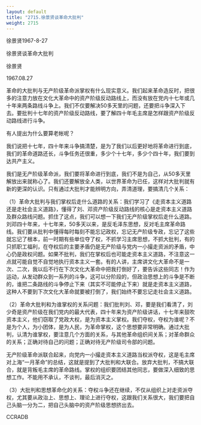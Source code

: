 ```yaml
---
layout: default
title: "2715.徐景贤谈革命大批判"
weight: 2715
---
```


徐景贤1967-8-27

徐景贤谈革命大批判

徐景贤

1967.08.27

革命的大批判与无产阶级革命派掌权有什么现实意义。我们起来革命造反时，把很多的注意力放在文化大革命中的资产阶级反动路线上，而没有放在党内十七年或几十年来两条路线斗争上。我们不仅要解决50多天里的问题，还要把斗争深入下去。要批判十七年的资产阶级反动路线，要了解四十年毛主席是怎样跟资产阶级反动路线进行斗争。

有人提出为什么要算老帐呢？

我们说把十七年，四十年来斗争搞清楚，是为了我们以后更好地将革命进行到底，我们的革命道路还长，斗争任务还很重，多少个十七年，多少个四十年，我们要到达共产主义。

我们是无产阶级革命派，我们要将革命进行到底，我们不是为自己，从50多天里解放出来就称心了。我们还要解放全人类，以世界革命为已任，这样对大批判就有新的更深的认识。只有通过大批判才能辨明方向，弄清道理，要搞清几个关系：

（1）革命大批判与我们掌权后走什么道路的关系：我们学习了《走资本主义道路还是走社会主义道路》，懂得了刘、邓资产阶级反动路线的核心是走资本主义道路及群众路线问题。抓住了这点，我们可以想一下我们无产阶级掌权后走什么道路。刘邓四十年来，十七年来，50多天以来，是反毛泽东思想，反对毛主席革命路线。我们要从批判中懂得每时每刻不能忘记政权，忘记无产阶级专政，忘记了这些就忘记了根本，前一时期有些单位夺了权，不抓学习主席思想，不抓大批判，有的只抓职工福利，在夺权后的主要矛盾仍是无产阶级与党内一小撮走资派的矛盾，中心仍是政权问题。如果不批判，我们在掌权后也可能走资本主义道路，不注意这一点就可能自觉不自觉地执行资本主义一套。有的人讲，主席讲文化大革命不是一次、二次，我以后不行在下次文化大革命中把我打倒好了，要告诉这些同志！作为运动，从发动群众到一系列的斗争，这可以分阶段的，但政治思想上的斗争是不断的，谁把二条路线的斗争停止下来（其实不可能停止下来）就是走资本主义道路，这种人不要到下次文化大革命就要被打倒了，我们始终不要忘记走社会主义道路。

（2）革命大批判和为谁掌权的关系问题：我们批判刘、邓，要是我们看清了，刘少奇是资产阶级在我们党内的最大代表，四十年来为资产阶级讲话，十七年来鼓吹资本主义，他们窃取了党政大权，是为资本主义掌权。我们夺权，夺权为谁呢？不是为个人，为小团体，是为人民，为革命掌权，这个思想要非常明确。通过大批判，认清为谁掌权，要注意几个方面的关系，与其他革命组织间关系；对革命群众的关系；正确对待自己的问题；正确对待无产阶级司令部的问题。

无产阶级革命派联合起来，向党内一小撮走资本主义道路当权派夺权，这是毛主席对上海“一月革命”的总结，这就是提到了大批判和大联合。放弃大批判，不搞大联合，就是背叛毛主席的革命路线。掌权的组织要团结其他同志，要做深入细致的思想工作。不能用不承认，不谈判，最后消灭之。

（3）大批判和思想革命化的关系：夺权斗争还在继续，不仅从组织上对走资派夺权，尤其要从政治上、思想上、理论上进行夺权，这跟我们关系很大，我们要把自己头脑一分为二，把自己头脑中的资产阶级思想挤出去。

CCRADB

